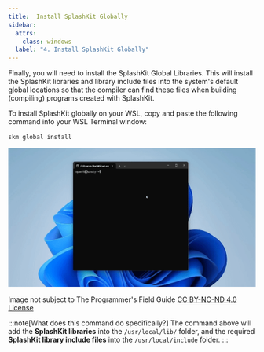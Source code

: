 ```yaml
---
title:  Install SplashKit Globally
sidebar:
  attrs:
    class: windows
  label: "4. Install SplashKit Globally"
---
```


Finally, you will need to install the SplashKit Global Libraries. This will install the SplashKit libraries and library include files into the system's default global locations so that the compiler can find these files when building (compiling) programs created with SplashKit.

To install SplashKit globally on your WSL, copy and paste the following command into your WSL Terminal window:

```bash
skm global install
```

![Gif showing skm installing globally in WSL Terminal](./src/assets/gifs/setup-windows/wsl-install-global.gif)
<div class="caption">Image not subject to The Programmer's Field Guide <a href="https://creativecommons.org/licenses/by-nc-nd/4.0/">CC BY-NC-ND 4.0 License</a></div>

:::note[What does this command do specifically?]
The command above will add the **SplashKit libraries** into the `/usr/local/lib/` folder, and the required **SplashKit library include files** into the `/usr/local/include` folder.
:::